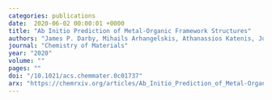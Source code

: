 ```yaml
---
categories: publications
date:  2020-06-02 00:00:01 +0000
title: "Ab Initio Prediction of Metal-Organic Framework Structures"
authors: "James P. Darby, Mihails Arhangelskis, Athanassios Katenis, Joseph Marrett, Tomislav Friscic, Andrew J. Morris"
journal: "Chemistry of Materials"
year: "2020"
volume: ""
pages: ""
doi: "/10.1021/acs.chemmater.0c01737"
arx: "https://chemrxiv.org/articles/Ab_Initio_Prediction_of_Metal-Organic_Framework_Structures/8204159/2"
---
```


